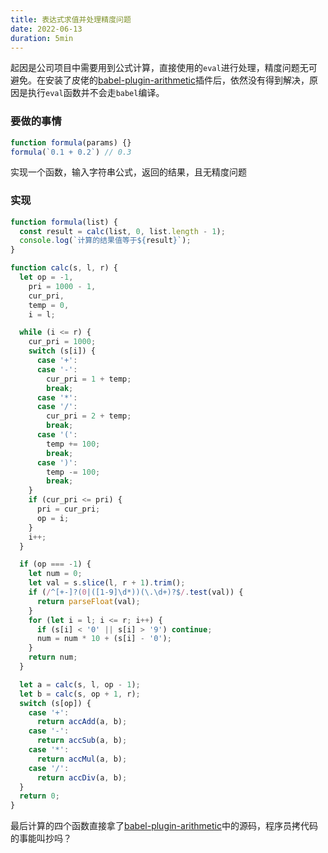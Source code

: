 ```yaml
---
title: 表达式求值并处理精度问题
date: 2022-06-13
duration: 5min
---
```


起因是公司项目中需要用到公式计算，直接使用的`eval`进行处理，精度问题无可避免。在安装了皮佬的[babel-plugin-arithmetic](https://github.com/JachinZou/babel-plugin-arithmetic)插件后，依然没有得到解决，原因是执行`eval`函数并不会走`babel`编译。

### 要做的事情

```js
function formula(params) {}
formula(`0.1 + 0.2`) // 0.3
```

实现一个函数，输入字符串公式，返回的结果，且无精度问题

### 实现

```js
function formula(list) {
  const result = calc(list, 0, list.length - 1);
  console.log(`计算的结果值等于${result}`);
}

function calc(s, l, r) {
  let op = -1,
    pri = 1000 - 1,
    cur_pri,
    temp = 0,
    i = l;

  while (i <= r) {
    cur_pri = 1000;
    switch (s[i]) {
      case '+':
      case '-':
        cur_pri = 1 + temp;
        break;
      case '*':
      case '/':
        cur_pri = 2 + temp;
        break;
      case '(':
        temp += 100;
        break;
      case ')':
        temp -= 100;
        break;
    }
    if (cur_pri <= pri) {
      pri = cur_pri;
      op = i;
    }
    i++;
  }

  if (op === -1) {
    let num = 0;
    let val = s.slice(l, r + 1).trim();
    if (/^[+-]?(0|([1-9]\d*))(\.\d+)?$/.test(val)) {
      return parseFloat(val);
    }
    for (let i = l; i <= r; i++) {
      if (s[i] < '0' || s[i] > '9') continue;
      num = num * 10 + (s[i] - '0');
    }
    return num;
  }

  let a = calc(s, l, op - 1);
  let b = calc(s, op + 1, r);
  switch (s[op]) {
    case '+':
      return accAdd(a, b);
    case '-':
      return accSub(a, b);
    case '*':
      return accMul(a, b);
    case '/':
      return accDiv(a, b);
  }
  return 0;
}
```

最后计算的四个函数直接拿了[babel-plugin-arithmetic](https://github.com/JachinZou/babel-plugin-arithmetic/blob/master/src/calc.js)中的源码，程序员拷代码的事能叫抄吗？
